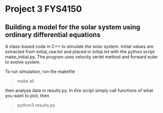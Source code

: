# Project 3 FYS4150
## Building a model for the solar system using ordinary differential equations
A class-based code in C++ to simulate the solar system. Initial values are extracted from initial_raw.txt and placed in initial.txt with the python script make_initial.py. The program uses velocity verlet method and forward euler to evolve system.

To run simulation, run the makefile

> make all

then analyse data in results.py. In this script simply call functions of what you want to plot, then

> python3 results.py

